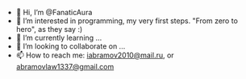 - 👋 Hi, I’m @FanaticAura
- 👀 I’m interested in programming, my very first steps. "From zero to hero", as they say :)
- 🌱 I’m currently learning ...
- 💞️ I’m looking to collaborate on ...
- 📫 How to reach me: iabramov2010@mail.ru, or abramovlaw1337@gmail.com

<!---
FanaticAura/FanaticAura is a ✨ special ✨ repository because its `README.md` (this file) appears on your GitHub profile.
You can click the Preview link to take a look at your changes.
--->
